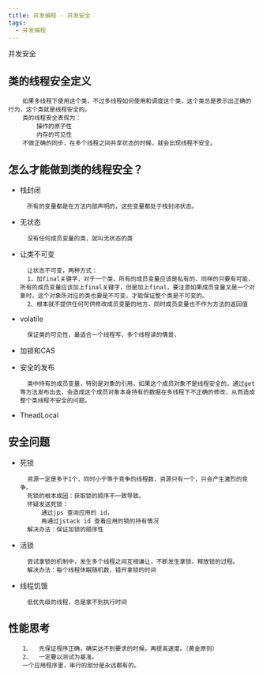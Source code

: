 ```yaml
---
title: 并发编程 - 并发安全
tags:
  - 并发编程
---
```


并发安全

## 类的线程安全定义

		如果多线程下使用这个类，不过多线程如何使用和调度这个类，这个类总是表示出正确的行为，这个类就是线程安全的。
		类的线程安全表现为：
			操作的原子性
			内存的可见性
		不做正确的同步，在多个线程之间共享状态的时候，就会出现线程不安全。

<!-- more -->  


## 怎么才能做到类的线程安全？

- 栈封闭

		所有的变量都是在方法内部声明的，这些变量都处于栈封闭状态。

- 无状态

		没有任何成员变量的类，就叫无状态的类

- 让类不可变

		让状态不可变，两种方式：
		1，加final关键字，对于一个类，所有的成员变量应该是私有的，同样的只要有可能，所有的成员变量应该加上final关键字，但是加上final，要注意如果成员变量又是一个对象时，这个对象所对应的类也要是不可变，才能保证整个类是不可变的。
		2、根本就不提供任何可供修改成员变量的地方，同时成员变量也不作为方法的返回值


- volatile

		保证类的可见性，最适合一个线程写，多个线程读的情景，

- 加锁和CAS
- 安全的发布

		类中持有的成员变量，特别是对象的引用，如果这个成员对象不是线程安全的，通过get等方法发布出去，会造成这个成员对象本身持有的数据在多线程下不正确的修改，从而造成整个类线程不安全的问题。

- TheadLocal


## 安全问题

- 死锁

		资源一定是多于1个，同时小于等于竞争的线程数，资源只有一个，只会产生激烈的竞争。
		死锁的根本成因：获取锁的顺序不一致导致。
		怀疑发送死锁：
			通过jps 查询应用的 id，
			再通过jstack id 查看应用的锁的持有情况
		解决办法：保证加锁的顺序性

- 活锁

		尝试拿锁的机制中，发生多个线程之间互相谦让，不断发生拿锁，释放锁的过程。
		解决办法：每个线程休眠随机数，错开拿锁的时间

- 线程饥饿

		低优先级的线程，总是拿不到执行时间


## 性能思考

		1、	先保证程序正确，确实达不到要求的时候，再提高速度。（黄金原则）
		2、	一定要以测试为基准。
		一个应用程序里，串行的部分是永远都有的。












